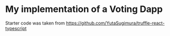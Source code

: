 # My implementation of a Voting Dapp

Starter code was taken from https://github.com/YutaSugimura/truffle-react-typescript
